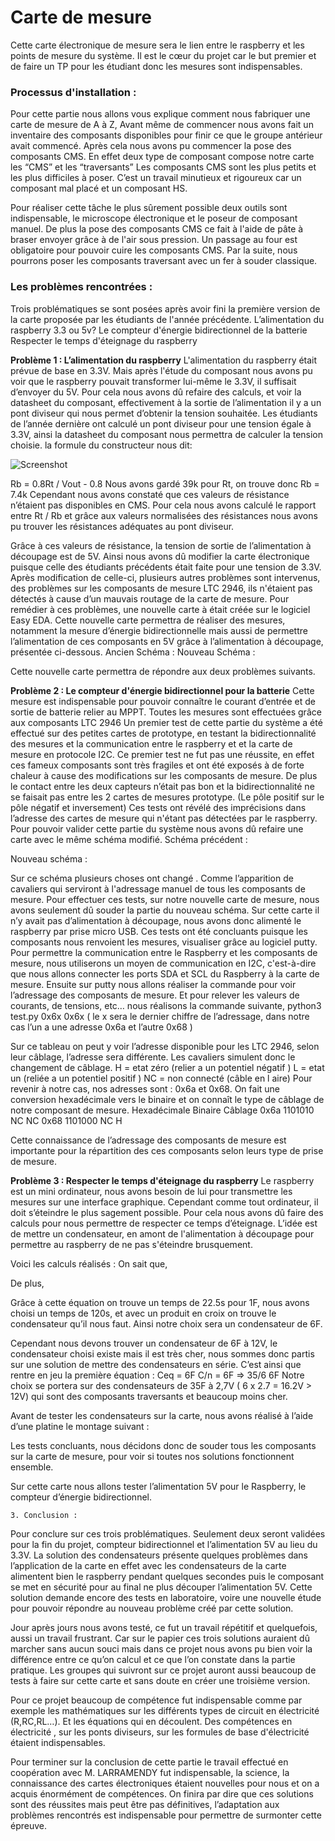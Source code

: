 # Carte de mesure 



Cette carte électronique de mesure sera le lien entre le raspberry et les points de mesure du système. Il est le cœur du projet car le but premier et de faire un TP pour les étudiant donc les mesures sont indispensables.

### Processus d'installation :

Pour cette partie nous allons vous explique comment nous fabriquer une carte de mesure de A à Z,
Avant même de commencer nous avons fait un inventaire des composants disponibles pour finir ce que le groupe antérieur avait commencé.
Après cela nous avons pu commencer la pose des composants CMS. En effet deux type de composant compose notre carte les “CMS” et les “traversants”
Les composants CMS sont les plus petits et les plus difficiles à poser. C’est un travail minutieux et rigoureux car un composant mal placé et un composant HS.

Pour réaliser cette tâche le plus sûrement possible deux outils sont indispensable, le microscope électronique et le poseur de composant manuel.
De plus la pose des composants CMS ce fait à l'aide de pâte à braser envoyer grâce à de l'air sous pression. 
Un passage au four est obligatoire pour pouvoir cuire les composants CMS. Par la suite, nous pourrons poser les composants traversant avec un fer à souder classique.

### Les problèmes rencontrées :

Trois problématiques se sont posées après avoir fini la première version de la carte proposée par les étudiants de l'année précédente.
L’alimentation du raspberry 3.3 ou 5v?
Le compteur d'énergie bidirectionnel de la batterie
Respecter le temps d'éteignage du raspberry


**Problème 1 : L’alimentation du raspberry**
L'alimentation du raspberry était prévue de base en 3.3V. Mais après l'étude du composant nous avons pu voir que le raspberry pouvait transformer lui-même le 3.3V, il suffisait d’envoyer du 5V. Pour cela nous avons dû refaire des calculs, et voir la datasheet du composant, effectivement à la sortie de l’alimentation il y a un pont diviseur qui nous permet d’obtenir la tension souhaitée. Les étudiants de l’année dernière ont calculé un pont diviseur pour une tension égale à 3.3V, ainsi la datasheet du composant nous permettra de calculer la tension choisie.
la formule du constructeur nous dit:

![Screenshot](pic/logo_iut/carte_mesure/calcul_1.PNG)

Rb = 0.8Rt / Vout - 0.8
Nous avons gardé 39k pour Rt, on trouve donc Rb = 7.4k
Cependant nous avons constaté que ces valeurs de résistance n’étaient pas disponibles en CMS. Pour cela nous avons calculé le rapport entre Rt / Rb et grâce aux valeurs normalisées des résistances nous avons pu trouver les résistances adéquates au pont diviseur.

Grâce à ces valeurs de résistance, la tension de sortie de l’alimentation à découpage est de 5V. 
Ainsi nous avons dû modifier la carte électronique puisque celle des étudiants précédents était faite pour une tension de 3.3V. Après modification de celle-ci, plusieurs autres problèmes sont intervenus, des problèmes sur les composants de mesure LTC 2946, ils n'étaient pas détectés à cause d’un mauvais routage de la carte de mesure.
Pour remédier à ces problèmes, une nouvelle carte à était créée sur le logiciel Easy EDA. Cette nouvelle carte permettra de réaliser des mesures, notamment la mesure d’énergie bidirectionnelle mais aussi de permettre l’alimentation de ces composants en 5V grâce à l’alimentation à découpage, présentée ci-dessous.
Ancien Schéma : 					Nouveau Schéma :

Cette nouvelle carte permettra de répondre aux deux problèmes suivants.

**Problème 2 : Le compteur d'énergie bidirectionnel pour la batterie**
Cette mesure  est indispensable pour pouvoir connaître le courant d’entrée et de sortie de batterie relier au MPPT. Toutes les mesures sont effectuées grâce aux composants LTC 2946 
Un premier test de cette partie du système a été effectué sur des petites cartes de prototype,  en testant la bidirectionnalité des mesures et la communication entre le raspberry et et la carte de mesure en protocole I2C.
Ce premier test ne fut pas une réussite, en effet ces fameux composants sont très fragiles et ont été exposés à de forte chaleur à cause des modifications sur les composants de mesure. De plus le contact entre les deux capteurs n’était pas bon et la bidirectionnalité ne se faisait pas entre les 2 cartes de mesures prototype.
(Le pôle positif sur le pôle négatif et inversement) Ces tests ont révélé des imprécisions dans l’adresse des cartes de mesure qui n'étant pas détectées par le raspberry. 
Pour pouvoir valider cette partie du système nous avons dû refaire une carte avec le même schéma modifié.
Schéma précédent : 

Nouveau schéma  : 

Sur ce schéma plusieurs choses ont changé .
Comme l’apparition de cavaliers qui serviront à l'adressage manuel de tous les composants de mesure.
Pour effectuer ces tests, sur notre nouvelle carte de mesure, nous avons seulement dû souder la partie du nouveau schéma. Sur cette carte il n’y avait pas d’alimentation à découpage, nous avons donc alimenté le raspberry par prise micro USB. Ces tests ont été concluants puisque les composants nous renvoient les mesures, visualiser  grâce au logiciel putty.
Pour permettre la communication entre le Raspberry et les composants de mesure, nous utiliserons un moyen de communication en I2C, c'est-à-dire que nous allons connecter les ports SDA et SCL du Raspberry à la carte de mesure.
Ensuite sur putty nous allons réaliser la commande  pour voir l’adressage des composants de mesure.
Et pour relever les valeurs de courants, de tensions, etc… nous réalisons la commande suivante, python3 test.py 0x6x 
0x6x ( le x sera le dernier chiffre de l’adressage, dans notre cas l’un a une adresse 0x6a et l’autre 0x68 )

Sur ce tableau on peut y voir l’adresse disponible pour les LTC 2946, selon leur câblage, l’adresse sera différente. Les cavaliers simulent donc le changement de câblage.
H = etat zéro (relier a un potentiel négatif )
L = etat un (reliée a un potentiel positif )
NC = non connecté (câble en l aire)
Pour revenir à notre cas, nos adresses sont : 0x6a et 0x68. On fait une conversion hexadécimale vers le binaire et on connaît le type de câblage de notre composant de mesure.
Hexadécimale
Binaire
Câblage
0x6a
1101010
NC    NC
0x68
1101000
NC     H


Cette connaissance de l’adressage des composants de mesure est importante pour la répartition des ces composants selon leurs type de prise de mesure.

**Problème 3 : Respecter le temps d'éteignage du raspberry**
Le raspberry est un mini ordinateur, nous avons besoin de lui pour transmettre les mesures sur une interface graphique. Cependant comme tout ordinateur, il doit s’éteindre le plus sagement possible. Pour cela nous avons dû faire des calculs pour nous permettre de respecter ce temps d’éteignage.
L’idée est de mettre un condensateur, en amont de l'alimentation à découpage pour permettre au raspberry de ne pas s'éteindre brusquement.

Voici les calculs réalisés : 
On sait que, 
	  
De plus,
 
Grâce à cette équation on trouve un temps de 22.5s pour 1F, nous avons choisi un temps de 120s, et avec un produit en croix on trouve le condensateur qu’il nous faut. Ainsi notre choix sera un condensateur de 6F.

Cependant nous devons trouver un condensateur de 6F à 12V, le condensateur choisi existe mais il est très cher, nous sommes donc partis sur une solution de mettre des condensateurs en série. C’est ainsi que rentre en jeu la première équation :
Ceq = 6F 
C/n = 6F => 35/6 6F
Notre choix se portera sur des condensateurs de 35F à 2,7V ( 6 x 2.7 = 16.2V > 12V) qui sont des composants traversants et beaucoup moins cher.









Avant de tester les condensateurs sur la carte, nous avons réalisé à l’aide d’une platine le montage suivant :


Les tests concluants, nous décidons donc de souder tous les composants sur la carte de mesure, pour voir si toutes nos solutions fonctionnent ensemble. 

Sur cette carte nous allons tester l’alimentation 5V pour le Raspberry, le compteur d’énergie bidirectionnel.







	3. Conclusion : 
Pour conclure sur ces trois problématiques. Seulement deux seront validées pour la fin du projet, compteur bidirectionnel et l’alimentation 5V au lieu du 3.3V. La solution des condensateurs présente quelques problèmes dans l’application de la carte en effet avec les condensateurs de la carte alimentent bien le raspberry pendant quelques secondes puis le composant se met en sécurité pour au final ne plus découper l’alimentation 5V.
Cette solution demande encore des tests en laboratoire, voire une nouvelle étude pour pouvoir répondre au nouveau problème créé par cette solution.

Jour après jours nous avons testé, ce fut un travail répétitif et quelquefois, aussi un travail frustrant.
Car sur le papier ces trois solutions auraient dû marcher sans aucun souci mais dans ce projet nous avons pu bien voir la différence entre ce qu’on calcul et ce que l’on constate dans la partie pratique.
Les groupes qui suivront sur ce projet auront aussi beaucoup de tests à faire sur cette carte et sans doute en créer une troisième version.

Pour ce projet beaucoup de compétence fut indispensable comme par exemple les mathématiques sur les différents types de circuit en électricité (R,RC,RL…).
Et les équations qui en découlent.
Des compétences en électricité , sur les ponts diviseurs, sur les formules de base d'électricité étaient indispensables.

Pour terminer sur la conclusion de cette partie le travail effectué en coopération avec M. LARRAMENDY fut indispensable, la science, la connaissance des cartes électroniques étaient nouvelles pour nous et on a acquis énormément de compétences.
On finira par dire que ces solutions sont des réussites mais peut être pas définitives, l’adaptation aux problèmes rencontrés est indispensable pour permettre de surmonter cette épreuve.




